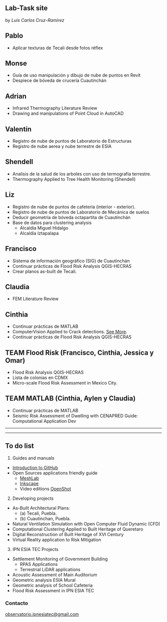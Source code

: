 ## Lab-Task site

by _Luis Carlos Cruz-Ramírez_

## Pablo
- Aplicar texturas de Tecali desde fotos réflex

## Monse
- Guía de uso manipulación y dibujo de nube de puntos en Revit
- Despiece de bóveda de crucería Cuautinchán

## Adrian
- Infrared Thermography Literature Review 
- Drawing and manipulations of Point Cloud in AutoCAD

## Valentín
- Registro de nube de puntos de Laboratorio de Estructuras
- Registro de nube aerea y nube terrestre de ESIA

## Shendell
- Analisis de la salud de los arboles con uso de termografía terrestre.
- Thermography Applied to Tree Health Monitoring (Shendell)

## Liz
- Registro de nube de puntos de cafetería (interior - exterior).
- Registro de nube de puntos de Laboratorio de Mecánica de suelos
- Deducir geometría de bóveda octapartita de Cuautinchán
- Base de datos para clustering analysis
  - Alcaldía Miguel Hidalgo
  - Alcaldía Iztapalapa

## Francisco
- Sistema de información geográfico (SIG) de Cuautinchán
- Continuar prácticas de Flood Risk Analysis QGIS-HECRAS
- Crear planos as-built de Tecali.

## Claudia
- FEM Literature Review

## Cinthia
- Continuar prácticas de MATLAB
- ComputerVision Applied to Crack detections. [See More](https://luisram87.github.io/lab-tasks/details/CVCrack).
- Continuar prácticas de Flood Risk Analysis QGIS-HECRAS


## TEAM Flood Risk (Francisco, Cinthia, Jessica y Omar)
- Flood Risk Analysis QGIS-HECRAS
- Lista de colonias en CDMX
- Micro-scale Flood Risk Assessment in Mexico City.

## TEAM MATLAB (Cinthia, Aylen y Claudia)
- Continuar prácticas de MATLAB
- Seismic Risk Assessment of Dwelling with CENAPRED Guide: Computational Application Dev

-----------------------------------
-----------------------------------
## To do list

1. Guides and manuals
- [Introduction to GitHub](https://luisram87.github.io/lab-tasks/details/github)
- Open Sources applications friendly guide
  - [MeshLab](https://www.meshlab.net) 
  - [Inkscape](https://inkscape.org)
  - Video editions [OpenShot](https://www.openshot.org)

2. Developing projects
- As-Built Architectural Plans:
  - (a) Tecali, Puebla.
  - (b) Cuautinchan, Puebla.
- Natural Ventilation Simulation with Open Computer Fluid Dynamic (CFD)
- Computational Clustering Applied to Built Heritage of Queretaro
- Digital Reconstruction of Built Heritage of XVI Century
- Virtual Reality application to Risk Mitigation

3. IPN ESIA TEC Projects 
- Settlement Monitoring of Government Building
  - RPAS Applications
  - Terrestrial LiDAR applications
- Acoustic Assessment of Main Auditorium
- Geometric analysis ESIA Mural
- Geometric analysis of School Cafeteria
- Flood Risk Assessment in IPN ESIA TEC


### Contacto
[observatorio.ipnesiatec@gmail.com](mailto:observatorio.ipnesiatec@gmail.com)
